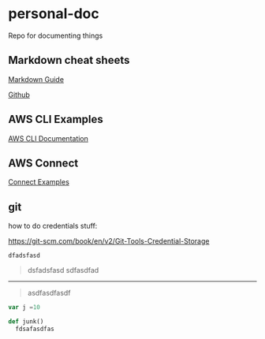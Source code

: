 # personal-doc
Repo for documenting things


## Markdown cheat sheets
[Markdown Guide](https://www.markdownguide.org/cheat-sheet/)

[Github](https://github.com/adam-p/markdown-here/wiki/Markdown-Cheatsheet)


## AWS CLI Examples

[AWS CLI Documentation](https://docs.aws.amazon.com/cli)

## AWS Connect

[Connect Examples](aws-cli-connect.md)

## git

how to do credentials stuff:

https://git-scm.com/book/en/v2/Git-Tools-Credential-Storage

```
dfadsfasd
```

>dsfadsfasd
sdfasdfad

---

>asdfasdfasdf


```javascript
var j =10
```

```python
def junk()
  fdsafasdfas
```
